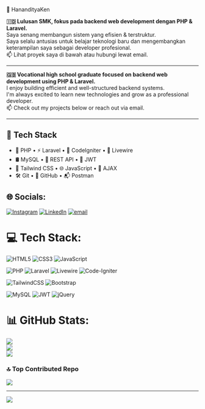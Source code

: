  👋 HanandityaKen

**🇮🇩 Lulusan SMK, fokus pada backend web development dengan PHP & Laravel.**  
Saya senang membangun sistem yang efisien & terstruktur.  
Saya selalu antusias untuk belajar teknologi baru dan mengembangkan keterampilan saya sebagai developer profesional.  
📫 Lihat proyek saya di bawah atau hubungi lewat email.

---

**🇬🇧 Vocational high school graduate focused on backend web development using PHP & Laravel.**  
I enjoy building efficient and well-structured backend systems.  
I'm always excited to learn new technologies and grow as a professional developer.  
📫 Check out my projects below or reach out via email.

---

## 🔧 Tech Stack
- 🐘 PHP • ⚡ Laravel • 🔧 CodeIgniter • 🔌 Livewire  
- 🛢️ MySQL • 🔐 REST API • 🔑 JWT  
- 🎨 Tailwind CSS • 🌐 JavaScript • 🔁 AJAX  
- 🛠️ Git • 📁 GitHub • 📬 Postman


## 🌐 Socials:
[![Instagram](https://img.shields.io/badge/Instagram-%23E4405F.svg?logo=Instagram&logoColor=white)](https://instagram.com/https://www.instagram.com/hanandityakenanta/) [![LinkedIn](https://img.shields.io/badge/LinkedIn-%230077B5.svg?logo=linkedin&logoColor=white)](https://linkedin.com/in/https://www.linkedin.com/in/hananditya-kenanta-setyaputra) [![email](https://img.shields.io/badge/Email-D14836?logo=gmail&logoColor=white)](mailto:hanandityakenanta@gmail.com) 

# 💻 Tech Stack:

![HTML5](https://img.shields.io/badge/html5-%23E34F26.svg?style=flat&logo=html5&logoColor=white)
![CSS3](https://img.shields.io/badge/css3-%231572B6.svg?style=flat&logo=css3&logoColor=white)
![JavaScript](https://img.shields.io/badge/javascript-%23323330.svg?style=flat&logo=javascript&logoColor=%23F7DF1E)

![PHP](https://img.shields.io/badge/php-%23777BB4.svg?style=flat&logo=php&logoColor=white)
![Laravel](https://img.shields.io/badge/laravel-%23FF2D20.svg?style=flat&logo=laravel&logoColor=white)
![Livewire](https://img.shields.io/badge/livewire-%234e56a6.svg?style=flat&logo=livewire&logoColor=white)
![Code-Igniter](https://img.shields.io/badge/CodeIgniter-%23EF4223.svg?style=flat&logo=codeIgniter&logoColor=white)

![TailwindCSS](https://img.shields.io/badge/tailwindcss-%2338B2AC.svg?style=flat&logo=tailwind-css&logoColor=white)
![Bootstrap](https://img.shields.io/badge/bootstrap-%238511FA.svg?style=flat&logo=bootstrap&logoColor=white)

![MySQL](https://img.shields.io/badge/mysql-4479A1.svg?style=flat&logo=mysql&logoColor=white)
![JWT](https://img.shields.io/badge/JWT-black?style=flat&logo=JSON%20web%20tokens)
![jQuery](https://img.shields.io/badge/jquery-%230769AD.svg?style=flat&logo=jquery&logoColor=white)

# 📊 GitHub Stats:
![](https://github-readme-stats.vercel.app/api?username=HanandityaKen&theme=github_dark&hide_border=true&include_all_commits=true&count_private=false)<br/>
![](https://nirzak-streak-stats.vercel.app/?user=HanandityaKen&theme=github_dark&hide_border=true)<br/>
![](https://github-readme-stats.vercel.app/api/top-langs/?username=HanandityaKen&theme=github_dark&hide_border=true&include_all_commits=true&count_private=false&layout=compact)

### 🔝 Top Contributed Repo
![](https://github-contributor-stats.vercel.app/api?username=HanandityaKen&limit=5&theme=github_dark&combine_all_yearly_contributions=true)

---
[![](https://visitcount.itsvg.in/api?id=HanandityaKen&icon=0&color=0)](https://visitcount.itsvg.in)

<!-- Proudly created with GPRM ( https://gprm.itsvg.in ) -->

